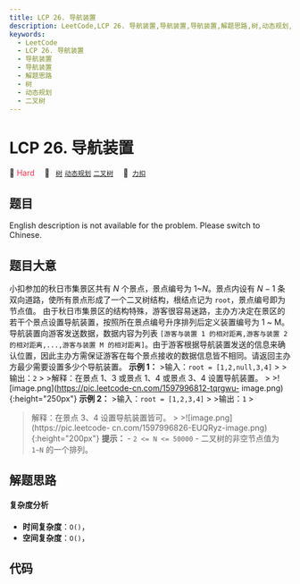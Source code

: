 ```yaml
---
title: LCP 26. 导航装置
description: LeetCode,LCP 26. 导航装置,导航装置,导航装置,解题思路,树,动态规划,二叉树
keywords:
  - LeetCode
  - LCP 26. 导航装置
  - 导航装置
  - 导航装置
  - 解题思路
  - 树
  - 动态规划
  - 二叉树
---
```


# LCP 26. 导航装置

🔴 <font color=#ff334b>Hard</font>&emsp; 🔖&ensp; [`树`](/tag/tree.md) [`动态规划`](/tag/dynamic-programming.md) [`二叉树`](/tag/binary-tree.md)&emsp; 🔗&ensp;[`力扣`](https://leetcode.cn/problems/hSRGyL)

## 题目

English description is not available for the problem. Please switch to
Chinese.


## 题目大意

小扣参加的秋日市集景区共有 $N$ 个景点，景点编号为 $1$~$N$。景点内设有 $N-1$ 条双向道路，使所有景点形成了一个二叉树结构，根结点记为
`root`，景点编号即为节点值。
由于秋日市集景区的结构特殊，游客很容易迷路，主办方决定在景区的若干个景点设置导航装置，按照所在景点编号升序排列后定义装置编号为 1 ~
M。导航装置向游客发送数据，数据内容为列表 `[游客与装置 1 的相对距离,游客与装置 2 的相对距离,...,游客与装置 M
的相对距离]`。由于游客根据导航装置发送的信息来确认位置，因此主办方需保证游客在每个景点接收的数据信息皆不相同。请返回主办方最少需要设置多少个导航装置。
**示例 1：** >输入：`root = [1,2,null,3,4]` > >输出：`2` > >解释：在景点 1、3 或景点 1、4 或景点 3、4
设置导航装置。 > >![image.png](https://pic.leetcode-cn.com/1597996812-tqrgwu-
image.png){:height="250px"} **示例 2：** >输入：`root = [1,2,3,4]` > >输出：`1` >
>解释：在景点 3、4 设置导航装置皆可。 > >![image.png](https://pic.leetcode-
cn.com/1597996826-EUQRyz-image.png){:height="200px"} **提示：** \- `2 <= N <=
50000` \- 二叉树的非空节点值为 `1~N` 的一个排列。


## 解题思路

#### 复杂度分析

- **时间复杂度**：`O()`，
- **空间复杂度**：`O()`，

## 代码

```javascript

```